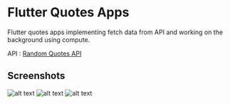 # Flutter Quotes Apps
Flutter quotes apps implementing fetch data from API and working on the background using compute.

API : [Random Quotes API](https://quotesondesign.com/api-v4-0/)

## Screenshots
![alt text](https://raw.githubusercontent.com/didik-maulana/flutter_quotes_apps/master/screenshots/1.png) ![alt text](https://raw.githubusercontent.com/didik-maulana/flutter_quotes_apps/master/screenshots/2.png) ![alt text](https://raw.githubusercontent.com/didik-maulana/flutter_quotes_apps/master/screenshots/3.png)
